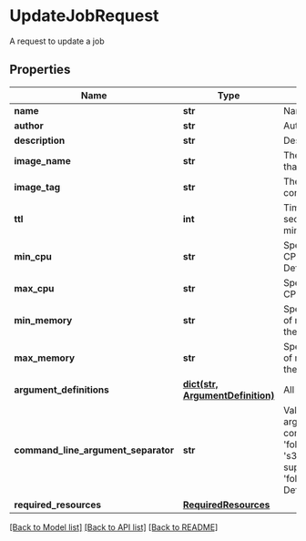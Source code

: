# UpdateJobRequest

A request to update a job

## Properties
Name | Type | Description | Notes
------------ | ------------- | ------------- | -------------
**name** | **str** | Name of the job | 
**author** | **str** | Author of the job | [optional] 
**description** | **str** | Description of this job | 
**image_name** | **str** | The name of the Docker image that contains this job | 
**image_tag** | **str** | The tag of the Docker image that contains this job | 
**ttl** | **int** | Time To Live of the job run in seconds  Defaults to 5 minutes(300) | [optional] 
**min_cpu** | **str** | Specifies  minimum number of CPUs to be allocated for the job  Default to 2 | [optional] 
**max_cpu** | **str** | Specifies  maximum number of CPUs to be allocated for the job | [optional] 
**min_memory** | **str** | Specifies the minimum amount of memory  to be allocated for the job | [optional] 
**max_memory** | **str** | Specifies the maximum amount of memory to be allocated for the job | [optional] 
**argument_definitions** | [**dict(str, ArgumentDefinition)**](ArgumentDefinition.md) | All arguments for this job to run | 
**command_line_argument_separator** | **str** | Value to separate command line arguments  e.g : If a job has a command line argument named &#39;folder&#39; and the runtime value is &#39;s3://path&#39; then this  would be supplied to the command as &#39;folder{separatorValue}s3://path&#39;  Default to a space | [optional] 
**required_resources** | [**RequiredResources**](RequiredResources.md) |  | 

[[Back to Model list]](../README.md#documentation-for-models) [[Back to API list]](../README.md#documentation-for-api-endpoints) [[Back to README]](../README.md)



